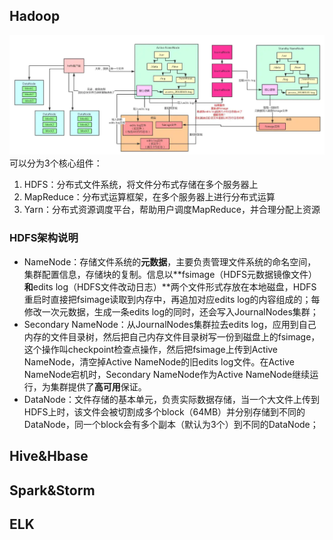 ## Hadoop
![Hadoop架构](./images/Hadoop架构.png)
可以分为3个核心组件：
1. HDFS：分布式文件系统，将文件分布式存储在多个服务器上
2. MapReduce：分布式运算框架，在多个服务器上进行分布式运算
3. Yarn：分布式资源调度平台，帮助用户调度MapReduce，并合理分配上资源

### HDFS架构说明
- NameNode：存储文件系统的**元数据**，主要负责管理文件系统的命名空间，集群配置信息，存储块的复制。信息以**fsimage（HDFS元数据镜像文件）**和**edits log（HDFS文件改动日志）**两个文件形式存放在本地磁盘，HDFS重启时直接把fsimage读取到内存中，再追加对应edits log的内容组成的；每修改一次元数据，生成一条edits log的同时，还会写入JournalNodes集群；
- Secondary NameNode：从JournalNodes集群拉去edits log，应用到自己内存的文件目录树，然后把自己内存文件目录树写一份到磁盘上的fsimage，这个操作叫checkpoint检查点操作，然后把fsimage上传到Active NameNode，清空掉Active NameNode的旧edits log文件。在Active NameNode宕机时，Secondary NameNode作为Active NameNode继续运行，为集群提供了**高可用**保证。
- DataNode：文件存储的基本单元，负责实际数据存储，当一个大文件上传到HDFS上时，该文件会被切割成多个block（64MB）并分别存储到不同的DataNode，同一个block会有多个副本（默认为3个）到不同的DataNode；



## Hive&Hbase



## Spark&Storm



## ELK

